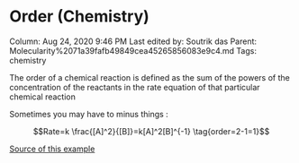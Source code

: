 # Order (Chemistry)

Column: Aug 24, 2020 9:46 PM
Last edited by: Soutrik das
Parent: Molecularity%2071a39fafb49849cea45265856083e9c4.md
Tags: chemistry

The order of a chemical reaction is defined as the sum of the powers of the concentration of the reactants in the rate equation of that particular chemical reaction

Sometimes you  may have to minus things :

$$Rate=k \frac{[A]^2}{[B]}=k[A]^2[B]^{-1} \tag{order=2-1=1}$$

[Source of this example](https://youtu.be/Tko6iBir6GM?t=2979)